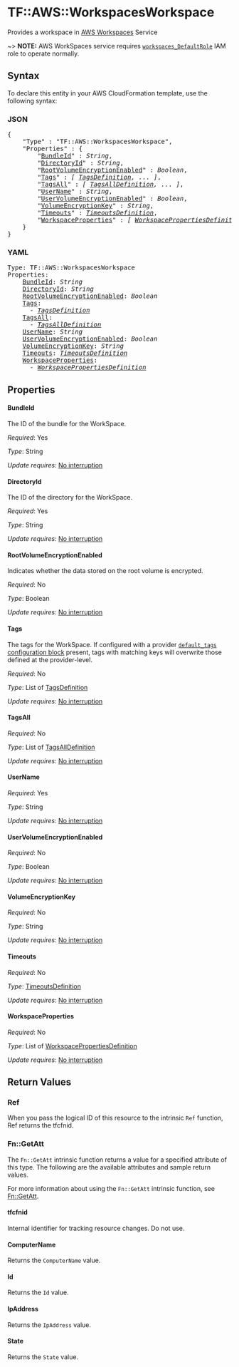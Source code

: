 # TF::AWS::WorkspacesWorkspace

Provides a workspace in [AWS Workspaces](https://docs.aws.amazon.com/workspaces/latest/adminguide/amazon-workspaces.html) Service

~> **NOTE:** AWS WorkSpaces service requires [`workspaces_DefaultRole`](https://docs.aws.amazon.com/workspaces/latest/adminguide/workspaces-access-control.html#create-default-role) IAM role to operate normally.

## Syntax

To declare this entity in your AWS CloudFormation template, use the following syntax:

### JSON

<pre>
{
    "Type" : "TF::AWS::WorkspacesWorkspace",
    "Properties" : {
        "<a href="#bundleid" title="BundleId">BundleId</a>" : <i>String</i>,
        "<a href="#directoryid" title="DirectoryId">DirectoryId</a>" : <i>String</i>,
        "<a href="#rootvolumeencryptionenabled" title="RootVolumeEncryptionEnabled">RootVolumeEncryptionEnabled</a>" : <i>Boolean</i>,
        "<a href="#tags" title="Tags">Tags</a>" : <i>[ <a href="tagsdefinition.md">TagsDefinition</a>, ... ]</i>,
        "<a href="#tagsall" title="TagsAll">TagsAll</a>" : <i>[ <a href="tagsalldefinition.md">TagsAllDefinition</a>, ... ]</i>,
        "<a href="#username" title="UserName">UserName</a>" : <i>String</i>,
        "<a href="#uservolumeencryptionenabled" title="UserVolumeEncryptionEnabled">UserVolumeEncryptionEnabled</a>" : <i>Boolean</i>,
        "<a href="#volumeencryptionkey" title="VolumeEncryptionKey">VolumeEncryptionKey</a>" : <i>String</i>,
        "<a href="#timeouts" title="Timeouts">Timeouts</a>" : <i><a href="timeoutsdefinition.md">TimeoutsDefinition</a></i>,
        "<a href="#workspaceproperties" title="WorkspaceProperties">WorkspaceProperties</a>" : <i>[ <a href="workspacepropertiesdefinition.md">WorkspacePropertiesDefinition</a>, ... ]</i>
    }
}
</pre>

### YAML

<pre>
Type: TF::AWS::WorkspacesWorkspace
Properties:
    <a href="#bundleid" title="BundleId">BundleId</a>: <i>String</i>
    <a href="#directoryid" title="DirectoryId">DirectoryId</a>: <i>String</i>
    <a href="#rootvolumeencryptionenabled" title="RootVolumeEncryptionEnabled">RootVolumeEncryptionEnabled</a>: <i>Boolean</i>
    <a href="#tags" title="Tags">Tags</a>: <i>
      - <a href="tagsdefinition.md">TagsDefinition</a></i>
    <a href="#tagsall" title="TagsAll">TagsAll</a>: <i>
      - <a href="tagsalldefinition.md">TagsAllDefinition</a></i>
    <a href="#username" title="UserName">UserName</a>: <i>String</i>
    <a href="#uservolumeencryptionenabled" title="UserVolumeEncryptionEnabled">UserVolumeEncryptionEnabled</a>: <i>Boolean</i>
    <a href="#volumeencryptionkey" title="VolumeEncryptionKey">VolumeEncryptionKey</a>: <i>String</i>
    <a href="#timeouts" title="Timeouts">Timeouts</a>: <i><a href="timeoutsdefinition.md">TimeoutsDefinition</a></i>
    <a href="#workspaceproperties" title="WorkspaceProperties">WorkspaceProperties</a>: <i>
      - <a href="workspacepropertiesdefinition.md">WorkspacePropertiesDefinition</a></i>
</pre>

## Properties

#### BundleId

The ID of the bundle for the WorkSpace.

_Required_: Yes

_Type_: String

_Update requires_: [No interruption](https://docs.aws.amazon.com/AWSCloudFormation/latest/UserGuide/using-cfn-updating-stacks-update-behaviors.html#update-no-interrupt)

#### DirectoryId

The ID of the directory for the WorkSpace.

_Required_: Yes

_Type_: String

_Update requires_: [No interruption](https://docs.aws.amazon.com/AWSCloudFormation/latest/UserGuide/using-cfn-updating-stacks-update-behaviors.html#update-no-interrupt)

#### RootVolumeEncryptionEnabled

Indicates whether the data stored on the root volume is encrypted.

_Required_: No

_Type_: Boolean

_Update requires_: [No interruption](https://docs.aws.amazon.com/AWSCloudFormation/latest/UserGuide/using-cfn-updating-stacks-update-behaviors.html#update-no-interrupt)

#### Tags

The tags for the WorkSpace. If configured with a provider [`default_tags` configuration block](/docs/providers/aws/index.html#default_tags-configuration-block) present, tags with matching keys will overwrite those defined at the provider-level.

_Required_: No

_Type_: List of <a href="tagsdefinition.md">TagsDefinition</a>

_Update requires_: [No interruption](https://docs.aws.amazon.com/AWSCloudFormation/latest/UserGuide/using-cfn-updating-stacks-update-behaviors.html#update-no-interrupt)

#### TagsAll

_Required_: No

_Type_: List of <a href="tagsalldefinition.md">TagsAllDefinition</a>

_Update requires_: [No interruption](https://docs.aws.amazon.com/AWSCloudFormation/latest/UserGuide/using-cfn-updating-stacks-update-behaviors.html#update-no-interrupt)

#### UserName

_Required_: Yes

_Type_: String

_Update requires_: [No interruption](https://docs.aws.amazon.com/AWSCloudFormation/latest/UserGuide/using-cfn-updating-stacks-update-behaviors.html#update-no-interrupt)

#### UserVolumeEncryptionEnabled

_Required_: No

_Type_: Boolean

_Update requires_: [No interruption](https://docs.aws.amazon.com/AWSCloudFormation/latest/UserGuide/using-cfn-updating-stacks-update-behaviors.html#update-no-interrupt)

#### VolumeEncryptionKey

_Required_: No

_Type_: String

_Update requires_: [No interruption](https://docs.aws.amazon.com/AWSCloudFormation/latest/UserGuide/using-cfn-updating-stacks-update-behaviors.html#update-no-interrupt)

#### Timeouts

_Required_: No

_Type_: <a href="timeoutsdefinition.md">TimeoutsDefinition</a>

_Update requires_: [No interruption](https://docs.aws.amazon.com/AWSCloudFormation/latest/UserGuide/using-cfn-updating-stacks-update-behaviors.html#update-no-interrupt)

#### WorkspaceProperties

_Required_: No

_Type_: List of <a href="workspacepropertiesdefinition.md">WorkspacePropertiesDefinition</a>

_Update requires_: [No interruption](https://docs.aws.amazon.com/AWSCloudFormation/latest/UserGuide/using-cfn-updating-stacks-update-behaviors.html#update-no-interrupt)

## Return Values

### Ref

When you pass the logical ID of this resource to the intrinsic `Ref` function, Ref returns the tfcfnid.

### Fn::GetAtt

The `Fn::GetAtt` intrinsic function returns a value for a specified attribute of this type. The following are the available attributes and sample return values.

For more information about using the `Fn::GetAtt` intrinsic function, see [Fn::GetAtt](https://docs.aws.amazon.com/AWSCloudFormation/latest/UserGuide/intrinsic-function-reference-getatt.html).

#### tfcfnid

Internal identifier for tracking resource changes. Do not use.

#### ComputerName

Returns the <code>ComputerName</code> value.

#### Id

Returns the <code>Id</code> value.

#### IpAddress

Returns the <code>IpAddress</code> value.

#### State

Returns the <code>State</code> value.

